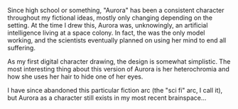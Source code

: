 Since high school or something, "Aurora" has been a consistent character throughout my fictional ideas, mostly only changing depending on the setting. At the time I drew this, Aurora was, unknowingly, an artificial intelligence living at a space colony. In fact, the was the only model working, and the scientists eventually planned on using her mind to end all suffering.

As my first digital character drawing, the design is somewhat simplistic. The most interesting thing about this version of Aurora is her heterochromia and how she uses her hair to hide one of her eyes.

I have since abandoned this particular fiction arc (the "sci fi" arc, I call it), but Aurora as a character still exists in my most recent brainspace...
